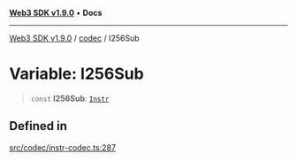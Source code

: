 [**Web3 SDK v1.9.0**](../../../README.md) • **Docs**

***

[Web3 SDK v1.9.0](../../../globals.md) / [codec](../README.md) / I256Sub

# Variable: I256Sub

> `const` **I256Sub**: [`Instr`](../type-aliases/Instr.md)

## Defined in

[src/codec/instr-codec.ts:287](https://github.com/Mystic-Nayy/alephium-web3/blob/ee41f5e0e7d7fb0b155fe62f05b2ac03772895ca/packages/web3/src/codec/instr-codec.ts#L287)
